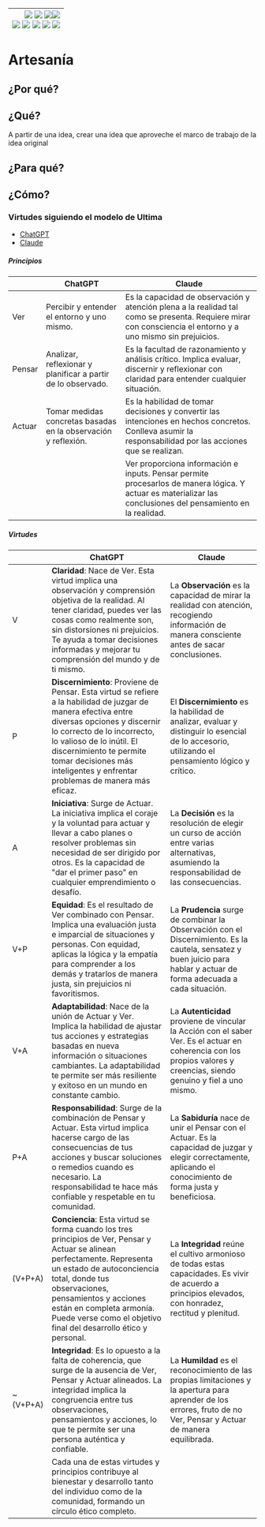 <div align=right>

|[![](https://img.shields.io/badge/-Inicio-FFF?style=flat&logo=Emlakjet&logoColor=black)](/README.md) [![](https://img.shields.io/badge/-Introducción-FFF?style=flat&logo=abbrobotstudio&logoColor=black)](/documentos/intro.md) [![](https://img.shields.io/badge/-Panorámica-FFF?style=flat&logo=openstreetmap&logoColor=black)](/documentos/panoramica.md)[![](https://img.shields.io/badge/-Modelos_de_lenguaje-FFF?style=flat&logo=LiveChat&logoColor=black)](/documentos/LLMs.md)<br>  [![](https://img.shields.io/badge/-Prompts-FFF?style=flat&logo=Proton&logoColor=black)](/documentos/prompts/README.md) [![](https://img.shields.io/badge/-Ing,_de_prompts-FFF?style=flat&logo=googleearthengine&logoColor=black)](/documentos/ingenieriaDePrompts/README.md) [![](https://img.shields.io/badge/-Patrones-FFF?style=flat&logo=textpattern&logoColor=black)](/documentos/ingenieriaDePrompts/patrones/README.md) [![](https://img.shields.io/badge/8vP-FFF?style=flat&logo=v8&logoColor=black)](/documentos/prompts/mejoresPracticas/8virtudesDelPrompting.md) [![](https://img.shields.io/badge/-Casos_de_uso-FFF?style=flat&logo=gitbook&logoColor=black)](/documentos/casosDeUso/README.md)|
|-:|

</div>

# Artesanía

## ¿Por qué?

## ¿Qué?

A partir de una idea, crear una idea que aproveche el marco de trabajo de la idea original

## ¿Para qué?

## ¿Cómo?

### Virtudes siguiendo el modelo de Ultima

- [ChatGPT](https://chat.openai.com/share/4dcbafd3-14bd-4949-b1d6-dc640061a265)
- [Claude](https://claude.ai/chat/7d97c710-c2cf-4a2a-b37a-420813ab276d)

##### Principios

||ChatGPT|Claude|
|-|-|-|
Ver|Percibir y entender el entorno y uno mismo.|Es la capacidad de observación y atención plena a la realidad tal como se presenta. Requiere mirar con consciencia el entorno y a uno mismo sin prejuicios.
Pensar|Analizar, reflexionar y planificar a partir de lo observado.|Es la facultad de razonamiento y análisis crítico. Implica evaluar, discernir y reflexionar con claridad para entender cualquier situación.
Actuar|Tomar medidas concretas basadas en la observación y reflexión.|Es la habilidad de tomar decisiones y convertir las intenciones en hechos concretos. Conlleva asumir la responsabilidad por las acciones que se realizan.
|||Ver proporciona información e inputs. Pensar permite procesarlos de manera lógica. Y actuar es materializar las conclusiones del pensamiento en la realidad.

##### Virtudes

||ChatGPT|Claude|
|-|-|-|
V|**Claridad**: Nace de Ver. Esta virtud implica una observación y comprensión objetiva de la realidad. Al tener claridad, puedes ver las cosas como realmente son, sin distorsiones ni prejuicios. Te ayuda a tomar decisiones informadas y mejorar tu comprensión del mundo y de ti mismo.|La **Observación** es la capacidad de mirar la realidad con atención, recogiendo información de manera consciente antes de sacar conclusiones.
P|**Discernimiento**: Proviene de Pensar. Esta virtud se refiere a la habilidad de juzgar de manera efectiva entre diversas opciones y discernir lo correcto de lo incorrecto, lo valioso de lo inútil. El discernimiento te permite tomar decisiones más inteligentes y enfrentar problemas de manera más eficaz.|El **Discernimiento** es la habilidad de analizar, evaluar y distinguir lo esencial de lo accesorio, utilizando el pensamiento lógico y crítico.
A|**Iniciativa**: Surge de Actuar. La iniciativa implica el coraje y la voluntad para actuar y llevar a cabo planes o resolver problemas sin necesidad de ser dirigido por otros. Es la capacidad de "dar el primer paso" en cualquier emprendimiento o desafío.|La **Decisión** es la resolución de elegir un curso de acción entre varias alternativas, asumiendo la responsabilidad de las consecuencias.
V+P|**Equidad**: Es el resultado de Ver combinado con Pensar. Implica una evaluación justa e imparcial de situaciones y personas. Con equidad, aplicas la lógica y la empatía para comprender a los demás y tratarlos de manera justa, sin prejuicios ni favoritismos.|La **Prudencia** surge de combinar la Observación con el Discernimiento. Es la cautela, sensatez y buen juicio para hablar y actuar de forma adecuada a cada situación.
V+A|**Adaptabilidad**: Nace de la unión de Actuar y Ver. Implica la habilidad de ajustar tus acciones y estrategias basadas en nueva información o situaciones cambiantes. La adaptabilidad te permite ser más resiliente y exitoso en un mundo en constante cambio.|La **Autenticidad** proviene de vincular la Acción con el saber Ver. Es el actuar en coherencia con los propios valores y creencias, siendo genuino y fiel a uno mismo.
P+A|**Responsabilidad**: Surge de la combinación de Pensar y Actuar. Esta virtud implica hacerse cargo de las consecuencias de tus acciones y buscar soluciones o remedios cuando es necesario. La responsabilidad te hace más confiable y respetable en tu comunidad.|La **Sabiduría** nace de unir el Pensar con el Actuar. Es la capacidad de juzgar y elegir correctamente, aplicando el conocimiento de forma justa y beneficiosa.
(V+P+A)|**Conciencia**: Esta virtud se forma cuando los tres principios de Ver, Pensar y Actuar se alinean perfectamente. Representa un estado de autoconciencia total, donde tus observaciones, pensamientos y acciones están en completa armonía. Puede verse como el objetivo final del desarrollo ético y personal.|La **Integridad** reúne el cultivo armonioso de todas estas capacidades. Es vivir de acuerdo a principios elevados, con honradez, rectitud y plenitud.
~(V+P+A)|**Integridad**: Es lo opuesto a la falta de coherencia, que surge de la ausencia de Ver, Pensar y Actuar alineados. La integridad implica la congruencia entre tus observaciones, pensamientos y acciones, lo que te permite ser una persona auténtica y confiable.|La **Humildad** es el reconocimiento de las propias limitaciones y la apertura para aprender de los errores, fruto de no Ver, Pensar y Actuar de manera equilibrada.
||Cada una de estas virtudes y principios contribuye al bienestar y desarrollo tanto del individuo como de la comunidad, formando un círculo ético completo.||
